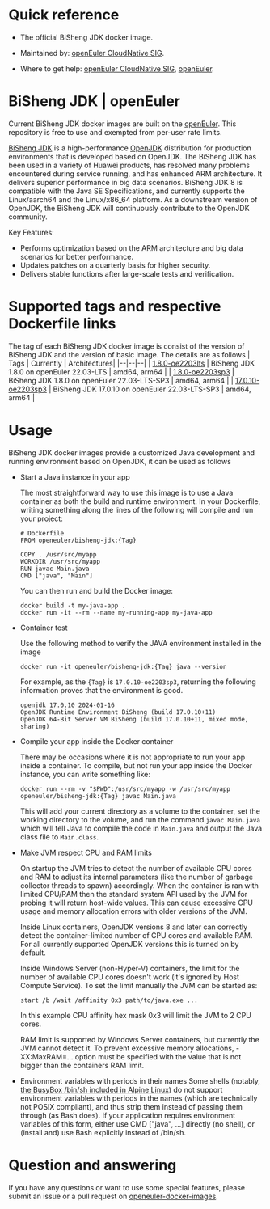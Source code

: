 
# Quick reference

- The official BiSheng JDK docker image.

- Maintained by: [openEuler CloudNative SIG](https://gitee.com/openeuler/cloudnative).

- Where to get help: [openEuler CloudNative SIG](https://gitee.com/openeuler/cloudnative), [openEuler](https://gitee.com/openeuler/community).
# BiSheng JDK | openEuler
Current BiSheng JDK docker images are built on the [openEuler](https://repo.openeuler.org/). This repository is free to use and exempted from per-user rate limits.

[BiSheng JDK](https://www.openeuler.org/en/other/projects/bishengjdk/) is a high-performance [OpenJDK](https://en.wikipedia.org/wiki/OpenJDK) distribution for production environments that is developed based on OpenJDK. The BiSheng JDK has been used in a variety of Huawei products, has resolved many problems encountered during service running, and has enhanced ARM architecture. It delivers superior performance in big data scenarios. BiSheng JDK 8 is compatible with the Java SE Specifications, and currently supports the Linux/aarch64 and the Linux/x86_64 platform. As a downstream version of OpenJDK, the BiSheng JDK will continuously contribute to the OpenJDK community.

Key Features:

- Performs optimization based on the ARM architecture and big data scenarios for better performance.
- Updates patches on a quarterly basis for higher security.
- Delivers stable functions after large-scale tests and verification.

# Supported tags and respective Dockerfile links
The tag of each BiSheng JDK docker image is consist of the version of BiSheng JDK and the version of basic image. The details are as follows
| Tags | Currently |  Architectures|
|--|--|--|
| [1.8.0-oe2203lts](https://gitee.com/openeuler/openeuler-docker-images/blob/master/bisheng-jdk/1.8.0/22.03-lts/Dockerfile) | BiSheng JDK 1.8.0 on openEuler 22.03-LTS |  amd64, arm64 |
| [1.8.0-oe2203sp3](https://gitee.com/openeuler/openeuler-docker-images/blob/master/bisheng-jdk/1.8.0/22.03-lts-sp3/Dockerfile) | BiSheng JDK 1.8.0 on openEuler 22.03-LTS-SP3 |  amd64, arm64 |
| [17.0.10-oe2203sp3](https://gitee.com/openeuler/openeuler-docker-images/blob/master/bisheng-jdk/17.0.10/22.03-lts-sp3/Dockerfile) | BiSheng JDK 17.0.10 on openEuler 22.03-LTS-SP3 |  amd64, arm64 |

# Usage
  
  BiSheng JDK docker images provide a customized Java development and running environment based on OpenJDK, it can be used as follows
  
  - Start a Java instance in your app
  
    The most straightforward way to use this image is to use a Java container as both the build and runtime environment. In your Dockerfile, writing something along the lines of the following will compile and run your project:
    
    ```
    # Dockerfile
    FROM openeuler/bisheng-jdk:{Tag}

    COPY . /usr/src/myapp
    WORKDIR /usr/src/myapp
    RUN javac Main.java
    CMD ["java", "Main"]
    ```
   
    You can then run and build the Docker image:
    ```
    docker build -t my-java-app .
    docker run -it --rm --name my-running-app my-java-app
    ```
        
 - Container test

    Use the following method to verify the JAVA environment installed in the image
    ```
    docker run -it openeuler/bisheng-jdk:{Tag} java --version
    ```
    For example, as the `{Tag}` is `17.0.10-oe2203sp3`, returning the following information proves that the environment is good.
    ```
    openjdk 17.0.10 2024-01-16
    OpenJDK Runtime Environment BiSheng (build 17.0.10+11)
    OpenJDK 64-Bit Server VM BiSheng (build 17.0.10+11, mixed mode, sharing)
    ```

  - Compile your app inside the Docker container

    There may be occasions where it is not appropriate to run your app inside a container. To compile, but not run your app inside the Docker instance, you can write something like:
    ```
    docker run --rm -v "$PWD":/usr/src/myapp -w /usr/src/myapp openeuler/bisheng-jdk:{Tag} javac Main.java
    ```
    This will add your current directory as a volume to the container, set the working directory to the volume, and run the command `javac Main.java` which will tell Java to compile the code in `Main.java` and output the Java class file to `Main.class`.


- Make JVM respect CPU and RAM limits
	
	On startup the JVM tries to detect the number of available CPU cores and RAM to adjust its internal parameters (like the number of garbage collector threads to spawn) accordingly. When the container is ran with limited CPU/RAM then the standard system API used by the JVM for probing it will return host-wide values. This can cause excessive CPU usage and memory allocation errors with older versions of the JVM.

	Inside Linux containers, OpenJDK versions 8 and later can correctly detect the container-limited number of CPU cores and available RAM. For all currently supported OpenJDK versions this is turned on by default.

	Inside Windows Server (non-Hyper-V) containers, the limit for the number of available CPU cores doesn't work (it's ignored by Host Compute Service). To set the limit manually the JVM can be started as:
    ```
    start /b /wait /affinity 0x3 path/to/java.exe ...
    ```
	In this example CPU affinity hex mask 0x3 will limit the JVM to 2 CPU cores.

	RAM limit is supported by Windows Server containers, but currently the JVM cannot detect it. To prevent excessive memory allocations, -XX:MaxRAM=... option must be specified with the value that is not bigger than the containers RAM limit.

- Environment variables with periods in their names
	Some shells (notably, [the BusyBox /bin/sh included in Alpine Linux](https://github.com/docker-library/openjdk/issues/135)) do not support environment variables with periods in the names (which are technically not POSIX compliant), and thus strip them instead of passing them through (as Bash does). If your application requires environment variables of this form, either use CMD ["java", ...] directly (no shell), or (install and) use Bash explicitly instead of /bin/sh.
# Question and answering
If you have any questions or want to use some special features, please submit an issue or a pull request on [openeuler-docker-images](https://gitee.com/openeuler/openeuler-docker-images).